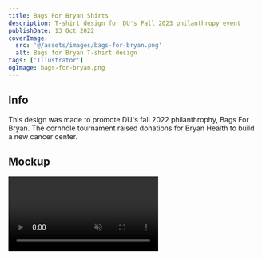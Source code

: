 ```yaml
---
title: Bags For Bryan Shirts
description: T-shirt design for DU's Fall 2023 philanthropy event
publishDate: 13 Oct 2022
coverImage:
  src: '@/assets/images/bags-for-bryan.png'
  alt: Bags for Bryan T-shirt design
tags: ['Illustrator']
ogImage: bags-for-bryan.png
---
```


## Info

This design was made to promote DU's fall 2022 philanthrophy, Bags For Bryan. The cornhole tournament raised donations for Bryan Health to build a new cancer center.

## Mockup

<div class="w-full">
<video id="mockup" class="mx-auto" autoplay loop muted playsinline>
  <source src="https://content.mikepayne.me/videos%2Fbags.mp4" type="video/mp4" />
  Your browser does not support the video tag.
</video>
</div>
